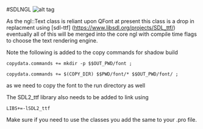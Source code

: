 #SDLNGL
![alt tag](http://nccastaff.bournemouth.ac.uk/jmacey/GraphicsLib/Demos/TTFText.png)

As the ngl::Text class is reliant upon QFont at present this class is a drop in replacment using  [sdl-ttf] (https://www.libsdl.org/projects/SDL_ttf/)
eventually all of this will be merged into the core ngl with compile time flags to choose the text rendering engine.

Note the following is added to the copy commands for shadow build

`copydata.commands += mkdir -p $$OUT_PWD/font ;`

`copydata.commands += $(COPY_DIR) $$PWD/font/* $$OUT_PWD/font/ ;`

as we need to copy the font to the run directory as well

The SDL2_ttf library also needs to be added to link using

`LIBS+=-lSDL2_ttf`

Make sure if you need to use the classes you add the same to your .pro file.
